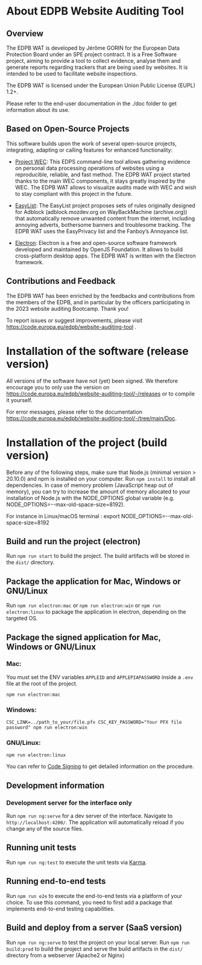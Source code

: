 # About EDPB Website Auditing Tool

## Overview

The EDPB WAT is developed by Jérôme GORIN for the European Data Protection Board under an SPE project contract. It is a Free Software project, aiming to provide a tool to collect evidence, analyse them and generate reports regarding trackers that are being used by websites. It is intended to be used to facilitate website inspections.

The EDPB WAT is licensed under the European Union Public License (EUPL) 1.2+. 

Please refer to the end-user documentation in the ./doc folder to get information about its use.

## Based on Open-Source Projects

This software builds upon the work of several open-source projects, integrating, adapting or calling features for enhanced functionality:

* [Project WEC](https://edps.europa.eu/edps-inspection-software_en): This EDPS command-line tool allows gathering evidence on personal data processing operations of websites using a reproducible, reliable, and fast method. The EDPB WAT project started thanks to the main WEC components, it stays greatly inspired by the WEC. The EDPB WAT allows to visualize audits made with WEC and wish to stay compliant with this project in the future.

* [EasyList](https://easylist.to/): The EasyList project proposes sets of rules originally designed for Adblock (adblock.mozdev.org on WayBackMachine (archive.org)) that automatically remove unwanted content from the internet, including annoying adverts, bothersome banners and troublesome tracking. 
The EDPB WAT uses the EasyPrivacy list and the Fanboy’s Annoyance list.

* [Electron](https://www.electronjs.org/): Electron is a free and open-source software framework developed and maintained by OpenJS Foundation. It allows to build cross-platform desktop apps. The EDPB WAT is written with the Electron framework.

## Contributions and Feedback

The EDPB WAT has been enriched by the feedbacks and contributions from the members of the EDPB, and in particular by the officers participating in the 2023 website auditing Bootcamp. Thank you!

To report issues or suggest improvements, please visit https://code.europa.eu/edpb/website-auditing-tool .

# Installation of the software (release version)
All versions of the software have not (yet) been signed. We therefore encourage you to only use the version on https://code.europa.eu/edpb/website-auditing-tool/-/releases or to compile it yourself. 

For error messages, please refer to the documentation https://code.europa.eu/edpb/website-auditing-tool/-/tree/main/Doc.

# Installation of the project (build version)

Before any of the following steps, make sure that Node.js (minimal version > 20.10.0) and npm is installed on your computer. Run `npm install` to install all dependencies.
In case of memory problem (JavaScript heap out of memory), you can try to increase the amount of memory allocated to your installation of Node.js with the NODE_OPTIONS global variable (e.g. NODE_OPTIONS=--max-old-space-size=8192).

For instance in Linux/macOS terminal : export NODE_OPTIONS=--max-old-space-size=8192


## Build and run the project (electron)

Run `npm run start` to build the project. The build artifacts will be stored in the `dist/` directory. 


## Package the application for Mac, Windows or GNU/Linux
Run `npm run electron:mac` or `npm run electron:win` or `npm run electron:linux` to package the application in electron, depending on the targeted OS. 

## Package the signed application for Mac, Windows or GNU/Linux

### Mac:

You must set the ENV variables `APPLEID` and `APPLEPIAPASSWORD` inside a `.env` file at the root of the project.

```
npm run electron:mac
```

### Windows:

```
CSC_LINK=../path_to_your/file.pfx CSC_KEY_PASSWORD="Your PFX file password" npm run electron:win
```

### GNU/Linux:

```
npm run electron:linux
```

You can refer to [Code Signing](https://www.electron.build/code-signing) to get detailed information on the procedure.


## Development information

### Development server for the interface only

Run `npm run ng:serve` for a dev server of the interface. Navigate to `http://localhost:4200/`. The application will automatically reload if you change any of the source files.


## Running unit tests

Run `npm run ng:test` to execute the unit tests via [Karma](https://karma-runner.github.io).

## Running end-to-end tests

Run `npm run e2e` to execute the end-to-end tests via a platform of your choice. To use this command, you need to first add a package that implements end-to-end testing capabilities.

## Build and deploy from a server  (SaaS version)

Run `npm run ng:serve` to test the project on your local server. Run `npm run build:prod` to build the project and serve the build artifacts in the `dist/` directory from a webserver (Apache2 or Nginx) 
